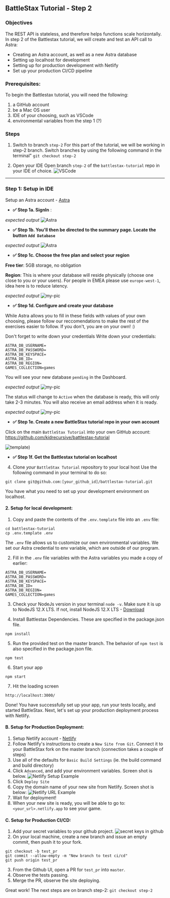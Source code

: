 ## BattleStax Tutorial - Step 2

### Objectives
The REST API is stateless, and therefore helps functions scale horizontally. In step 2 of the Battlestax tutorial, we will create and test an API call to Astra:
* Creating an Astra account, as well as a new Astra database
* Setting up localhost for development
* Setting up for production development with Netlify
* Set up your production CI/CD pipeline

### Prerequisites:
To begin the Battlestax tutorial, you will need the following:
1. a GitHub account
2. be a Mac OS user
3. IDE of your choosing, such as VSCode
4. environmental variables from the step 1 (?)


### Steps

1. Switch to branch `step-2`
For this part of the tutorial, we will be working in step-2 branch. Switch branches by using the following command in the terminal"
`git checkout step-2`

2. Open your IDE
Open branch `step-2` of the  `battlestax-tutorial` repo in your IDE of choice.
![VSCode](./tutorial/vscode.png)










-----
### Step 1: Setup in IDE
Setup an Astra account - [Astra](https://astra.datastax.com/)

- **✅ Step 1a. SignIn** :

*expected output*
![Astra](https://github.com/datastaxdevs/shared-assets/blob/master/astra/login-1000.png?raw=true)

- **✅ Step 1b. You'll then be directed to the summary page. Locate the button `Add Database`**

*expected output*
![Astra](https://github.com/datastaxdevs/shared-assets/blob/master/astra/dashboard-empty-1000.png?raw=true)

- **✅ Step 1c. Choose the free plan and select your region**

**Free tier**: 5GB storage, no obligation

**Region**: This is where your database will reside physically (choose one close to you or your users). For people in EMEA please use `europe-west-1`, idea here is to reduce latency.

*expected output*
![my-pic](https://github.com/datastaxdevs/shared-assets/blob/master/astra/choose-a-plan-1000-annotated.png?raw=true)

- **✅ Step 1d. Configure and create your database**

While Astra allows you to fill in these fields with values of your own choosing, please follow our reccomendations to make the rest of the exercises easier to follow. If you don't, you are on your own! :)

Don't forget to write down your credentials Write down your credentials:
```
ASTRA_DB_USERNAME=
ASTRA_DB_PASSWORD=
ASTRA_DB_KEYSPACE=
ASTRA_DB_ID=
ASTRA_DB_REGION=
GAMES_COLLECTION=games
```

You will see your new database `pending` in the Dashboard.

*expected output*
![my-pic](https://github.com/datastaxdevs/shared-assets/blob/master/astra/dashboard-pending-1000.png?raw=true)

The status will change to `Active` when the database is ready, this will only take 2-3 minutes. You will also receive an email address when it is ready.

*expected output*
![my-pic](https://github.com/datastaxdevs/shared-assets/blob/master/astra/dashboard-withdb-1000.png?raw=true)

- **✅ Step 1e. Create a new BattleStax tutorial repo in your own account**

Click on the  main `BattleStax Tutorial` into your own GitHub account: https://github.com/kidrecursive/battlestax-tutorial

![template](./tutorial/template.png?raw=true))

- **✅ Step 1f. Get the Battlestax tutorial on localhost**

4. Clone _your_ `BattleStax Tutorial` repository to your local host
Use the following command in your terminal to do so:
```
git clone git@github.com:[your_github_id]/battlestax-tutorial.git
```

You have what you need to set up your development environment on localhost.

#### 2. Setup for local development:
1. Copy and paste the contents of the `.env.template` file into an `.env` file:
```
cd battlestax-tutorial
cp .env.template .env
```
The `.env` file allows us to customize our own environmental variables. We set our Astra credential to env variable, which are outside of our program.

2. Fill in the `.env` file variables with the Astra variables you made a copy of earlier:
```
ASTRA_DB_USERNAME=
ASTRA_DB_PASSWORD=
ASTRA_DB_KEYSPACE=
ASTRA_DB_ID=
ASTRA_DB_REGION=
GAMES_COLLECTION=games
```


3. Check your NodeJs version in your terminal `node -v`. Make sure it is up to NodeJS 12.X LTS. If not, install NodeJS 12.X LTS - [Download](https://nodejs.org/en/download/)

4. Install Battlestax Dependencies. These are specified in the package.json file.
```
npm install
```

5. Run the provided test on the master branch. The behavior of `npm test` is also specified in the package.json file.
```
npm test
```

6. Start your app
```
npm start
```

7. Hit the loading screen
```
http://localhost:3000/
```

Done! You have successfully set up your app, run your tests locally, and started BattleStax.
Next, let's set up your production deployment process with Netlify.

#### B. Setup for Production Deployment:
1. Setup Netlify account - [Netlify](https://www.netlify.com)
2. Follow Netlify's instructions to create a `New Site from Git`. Connect it to your BattleStax fork on the master branch (connection takes a couple of steps)
3. Use all of the defaults for `Basic Build Settings` (ie. the build command and build directory)
4. Click `Advanced`, and add your environment variables. Screen shot is below.
![Netlify Setup Example](https://raw.githubusercontent.com/kidrecursive/battlestax-tutorial/step-1/tutorial/netlify_setup.png)
5. Click `Deploy Site`
6. Copy the domain name of your new site from Netlify. Screen shot is below:
![Netlify URL Example](https://raw.githubusercontent.com/kidrecursive/battlestax-tutorial/step-1/tutorial/netlify_url.png)
7. Wait for deployment!
8. When your new site is ready, you will be able to go to: `<your_url>.netlify.app` to see your game.

#### C. Setup for Production CI/CD:
1. Add your secret variables to your github project.
![secret keys in github](https://raw.githubusercontent.com/kidrecursive/battlestax-tutorial/step-1/tutorial/github_secrets.png)
2. On your local machine, create a new branch and issue an empty commit, then push it to your fork.
```
git checkout -b test_pr
git commit --allow-empty -m "New branch to test ci/cd"
git push origin test_pr
```
3. From the Github UI, open a PR for `test_pr` into `master`.
4. Observe the tests passing.
5. Merge the PR, observe the site deploying.

Great work! The next steps are on branch step-2: `git checkout step-2`
